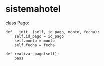# sistemahotel

class Pago:

    def __init__(self, id_pago, monto, fecha):
        self.id_pago = id_pago
        self.monto = monto
        self.fecha = fecha

    def realizar_pago(self):
        pass
